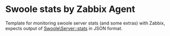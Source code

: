 # Swoole stats by Zabbix Agent

Template for monitoring swoole server stats (and some extras) with Zabbix, expects output of [Swoole\Server::stats](https://www.php.net/manual/en/swoole-server.stats.php) in JSON format.
